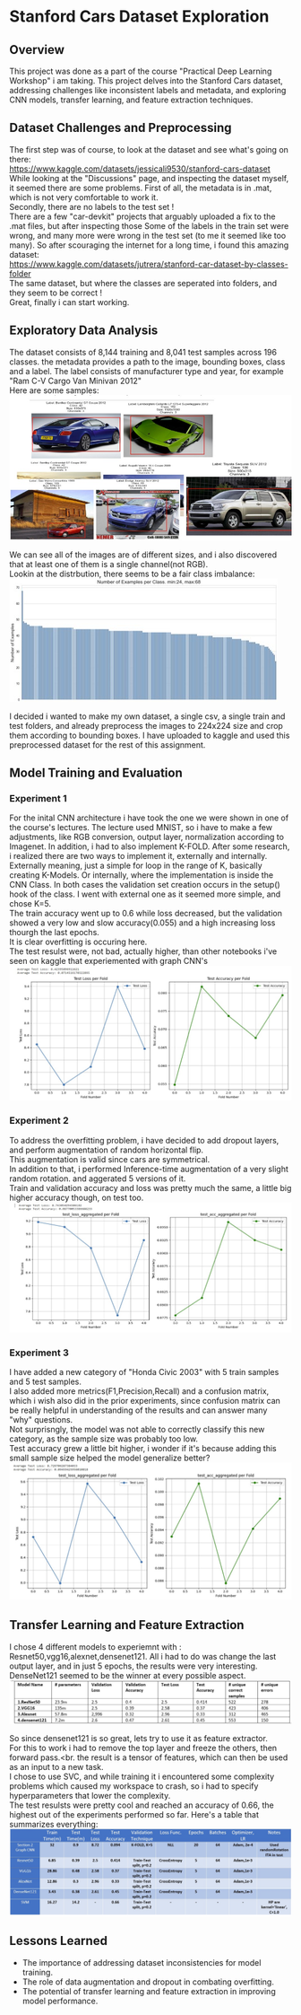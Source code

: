 # Stanford Cars Dataset Exploration

## Overview
This project was done as a part of the course "Practical Deep Learning Workshop" i am taking.
This project delves into the Stanford Cars dataset, addressing challenges like inconsistent labels and metadata, and exploring CNN models, transfer learning, and feature extraction techniques.

## Dataset Challenges and Preprocessing
The first step was of course, to look at the dataset and see what's going on there:<br>
https://www.kaggle.com/datasets/jessicali9530/stanford-cars-dataset<br>
While looking at the "Discussions" page, and inspecting the dataset myself, it seemed there are some problems.
First of all, the metadata is in .mat, which is not very comfortable to work it.<br>
Secondly, there are no labels to the test set !<br>
There are a few "car-devkit" projects that arguably uploaded a fix to the .mat files, but after inspecting those
Some of the labels in the train set were wrong, and many more were wrong in the test set (to me it seemed like too many).
So after scouraging the internet for a long time, i found this amazing dataset:<br>
https://www.kaggle.com/datasets/jutrera/stanford-car-dataset-by-classes-folder<br>
The same dataset, but where the classes are seperated into folders, and they seem to be correct !<br>
Great, finally i can start working.


## Exploratory Data Analysis
The dataset consists of 8,144 training and 8,041 test samples across 196 classes.
the metadata provides a path to the image, bounding boxes, class and a label.
The label consists of manufacturer type and year, for example "Ram C-V Cargo Van Minivan 2012"
<br>Here are some samples:<br>
![sample_examples](images/sample_examples.jpg "sample_examples")<br>

We can see all of the images are of different sizes, and i also discovered that at least one of them is a single channel(not RGB).
<br>Lookin at the distrbution, there seems to be a fair class imbalance:<br>
![class_imbalance](images/class_imbalance.jpg "class_imbalance")<br>

I decided i wanted to make my own dataset, a single csv, a single train and test folders, and already preprocess the images
to 224x224 size and crop them according to bounding boxes.
I have uploaded to kaggle and used this preprocessed dataset for the rest of this assignment.

## Model Training and Evaluation
### Experiment 1
For the inital CNN architecture i have took the one we were shown in one of the course's lectures.
The lecture used MNIST, so i have to make a few adjustments, like RGB conversion, output layer, normalization according to Imagenet.
In addition, i had to also implement K-FOLD.
After some research, i realized there are two ways to implement it, externally and internally.
Externally meaning, just a simple for loop in the range of K, basically creating K-Models.
Or internally, where the implementation is inside the CNN Class.
In both cases the validation set creation occurs in the setup() hook of the class.
I went with external one as it seemed more simple, and chose K=5.<br>
The train accuracy went up to 0.6 while loss decreased, but the validation showed a very low and slow accuracy(0.055) and a high increasing loss thourgh the last epochs.<br>
It is clear overfitting is occuring here.<br>
The test resulst were, not bad, actually higher, than other notebooks i've seen on kaggle that experiemented with graph CNN's<br>
![ex1_result](images/ex1_result.jpg "ex1_result")<br>

### Experiment 2
To address the overfitting problem, i have decided to add dropout layers, and perform augmentation of random horizontal flip.<br>
This augmentation is valid since cars are symmetrical.<br>
In addition to that, i performed Inference-time augmentation of a very slight random rotation. and aggerated 5 versions of it.<br>
Train and validation accuracy and loss was pretty much the same, a little big higher accuracy though, on test too.<br>
![ex2_result](images/ex2_result.jpg "ex2_result")<br>
### Experiment 3
I have added a new category of "Honda Civic 2003" with 5 train samples and 5 test samples.<br>
I also added more metrics(F1,Precision,Recall) and a confusion matrix, which i wish also did in the prior experiments, since confusion matrix can be really helpful in understanding of the results and can answer many "why" questions.<br>
Not surprisngly, the model was not able to correctly classify this new category, as the sample size was probably too low.<br>
Test accuracy grew a little bit higher, i wonder if it's because adding this small sample size helped the model generalize better?
![ex3_result](images/ex3_result.jpg "ex3_result")<br>
## Transfer Learning and Feature Extraction
I chose 4 different models to experiemnt with : Resnet50,vgg16,alexnet,densenet121.
All i had to do was change the last output layer, and in just 5 epochs, the results were very interesting.<br>
DenseNet121 seemed to be the winner at every possible aspect.<br>
![trans_result](images/trans_result.jpg "trans_result")<br>

So since densenet121 is so great, lets try to use it as feature extractor.<br>
For this to work i had to remove the top layer and freeze the others, then forward pass.<br.
the result is a tensor of features, which can then be used as an input to a new task.<br>
I chose to use SVC, and while training it i encountered some complexity problems which caused my workspace to crash, so i had to specify hyperparameters that lower the complexity.<br>
The test resulsts were pretty cool and reached an accuracy of 0.66, the highest out of the experiments performed so far.
Here's a table that summarizes everything:
![sum_result](images/sum_result.jpg "sum_result")<br>


## Lessons Learned
- The importance of addressing dataset inconsistencies for model training.
- The role of data augmentation and dropout in combating overfitting.
- The potential of transfer learning and feature extraction in improving model performance.
